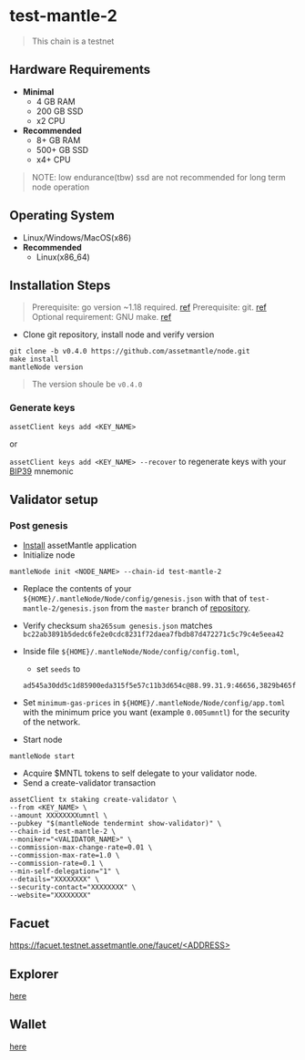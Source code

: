 # test-mantle-2

> This chain is a testnet

## Hardware Requirements

* **Minimal**
  * 4 GB RAM
  * 200 GB SSD
  * x2 CPU
* **Recommended**
  * 8+ GB RAM
  * 500+ GB SSD
  * x4+ CPU

> NOTE: low endurance(tbw) ssd are not recommended for long term node operation

## Operating System

* Linux/Windows/MacOS(x86)
* **Recommended**
  * Linux(x86_64)

## Installation Steps

>Prerequisite: go version ~1.18 required. [ref](https://golang.org/doc/install)
>Prerequisite: git. [ref](https://github.com/git/git)
>Optional requirement: GNU make. [ref](https://www.gnu.org/software/make/manual/html_node/index.html)

* Clone git repository, install node and verify version

```shell
git clone -b v0.4.0 https://github.com/assetmantle/node.git
make install
mantleNode version
```

> The version shoule be `v0.4.0`

### Generate keys

`assetClient keys add <KEY_NAME>`

or

`assetClient keys add <KEY_NAME> --recover` to regenerate keys with your [BIP39](https://github.com/bitcoin/bips/tree/master/bip-0039) mnemonic

## Validator setup

### Post genesis

* [Install](#installation-steps) assetMantle application
* Initialize node

```shell
mantleNode init <NODE_NAME> --chain-id test-mantle-2
```

* Replace the contents of your `${HOME}/.mantleNode/Node/config/genesis.json` with that of `test-mantle-2/genesis.json` from the `master` branch of [repository](https://github.com/persistenceOne/genesisTransactions).
* Verify checksum `sha265sum genesis.json` matches `bc22ab3891b5dedc6fe2e0cdc8231f72daea7fbdb87d472271c5c79c4e5eea42`
* Inside file `${HOME}/.mantleNode/Node/config/config.toml`,
  * set `seeds` to

  ```log
  ad545a30dd5c1d85900eda315f5e57c11b3d654c@88.99.31.9:46656,3829b465ff4447472d0db64420ccab936097311a@65.108.65.229:46656,a58bae5c70c7d56fcb3346d831c124f0eb2dd75e@65.109.39.118:46656,069e8fd2dafd6f6fe787f26f77c82fe74d5e8c04@65.108.1.21@46656
  ```

* Set `minimum-gas-prices` in `${HOME}/.mantleNode/Node/config/app.toml` with the minimum price you want (example `0.005umntl`) for the security of the network.

* Start node

```shell
mantleNode start
```

* Acquire $MNTL tokens to self delegate to your validator node.
* Send a create-validator transaction

```shell
assetClient tx staking create-validator \
--from <KEY_NAME> \
--amount XXXXXXXXumntl \
--pubkey "$(mantleNode tendermint show-validator)" \
--chain-id test-mantle-2 \
--moniker="<VALIDATOR_NAME>" \
--commission-max-change-rate=0.01 \
--commission-max-rate=1.0 \
--commission-rate=0.1 \
--min-self-delegation="1" \
--details="XXXXXXXX" \
--security-contact="XXXXXXXX" \
--website="XXXXXXXX"
```

## Facuet

[https://facuet.testnet.assetmantle.one/faucet/<ADDRESS\>](https://facuet.testnet.assetmantle.one/faucet/ADDRESS)

## Explorer

[here](https://explorer.testnet.assetmantle.one)

## Wallet

[here](https://staging.wallet.assetmantle.one)
